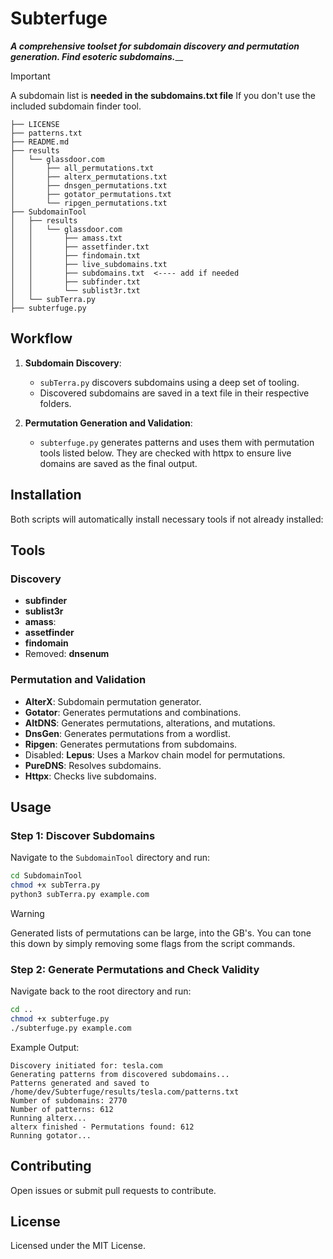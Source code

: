 # Subterfuge
_**A comprehensive toolset for subdomain discovery and permutation generation. Find esoteric subdomains.**___



> [!IMPORTANT]  
> A subdomain list is **needed in the subdomains.txt file**
> If you don't use the included subdomain finder tool.
```
├── LICENSE
├── patterns.txt
├── README.md
├── results
│   └── glassdoor.com
│       ├── all_permutations.txt
│       ├── alterx_permutations.txt
│       ├── dnsgen_permutations.txt
│       ├── gotator_permutations.txt
│       └── ripgen_permutations.txt
├── SubdomainTool
│   ├── results
│   │   └── glassdoor.com
│   │       ├── amass.txt
│   │       ├── assetfinder.txt
│   │       ├── findomain.txt
│   │       ├── live_subdomains.txt
│   │       ├── subdomains.txt  <---- add if needed
│   │       ├── subfinder.txt
│   │       └── sublist3r.txt
│   └── subTerra.py
├── subterfuge.py

```

## Workflow

1. **Subdomain Discovery**:
    - `subTerra.py` discovers subdomains using a deep set of tooling.
    - Discovered subdomains are saved in a text file in their respective folders.

2. **Permutation Generation and Validation**:
    - `subterfuge.py` generates patterns and uses them with permutation tools listed below. They are checked with httpx to ensure live domains are saved as the final output.

## Installation

Both scripts will automatically install necessary tools if not already installed:

## Tools

### Discovery
- **subfinder**
- **sublist3r**
- **amass**: 
- **assetfinder**
- **findomain**
- Removed: **dnsenum**

### Permutation and Validation
- **AlterX**: Subdomain permutation generator.
- **Gotator**: Generates permutations and combinations.
- **AltDNS**: Generates permutations, alterations, and mutations.
- **DnsGen**: Generates permutations from a wordlist.
- **Ripgen**: Generates permutations from subdomains.
- Disabled: **Lepus**: Uses a Markov chain model for permutations.
- **PureDNS**: Resolves subdomains.
- **Httpx**: Checks live subdomains.

## Usage

### Step 1: Discover Subdomains

Navigate to the `SubdomainTool` directory and run:
```bash
cd SubdomainTool
chmod +x subTerra.py
python3 subTerra.py example.com
```

> [!WARNING]  
> Generated lists of permutations can be large, into the GB's.
> You can tone this down by simply removing some flags from the script commands.

### Step 2: Generate Permutations and Check Validity

Navigate back to the root directory and run:
```bash
cd ..
chmod +x subterfuge.py
./subterfuge.py example.com
```

Example Output:
```
Discovery initiated for: tesla.com
Generating patterns from discovered subdomains...
Patterns generated and saved to /home/dev/Subterfuge/results/tesla.com/patterns.txt
Number of subdomains: 2770
Number of patterns: 612
Running alterx...
alterx finished - Permutations found: 612
Running gotator...
```


## Contributing

Open issues or submit pull requests to contribute.

## License

Licensed under the MIT License.
